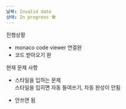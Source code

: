 ```yaml
---
날짜: Invalid date
상태: In progress 🛠
---
```

진행상황

- monaco code viewer 연결완
- 코드 받아오기 완

현재 문제 사항

- 스타일을 입하는 문제  
    스타일을 입히면 자동 들여쓰기, 자동 완성이 안됨  
    
- 안쓰면 됨